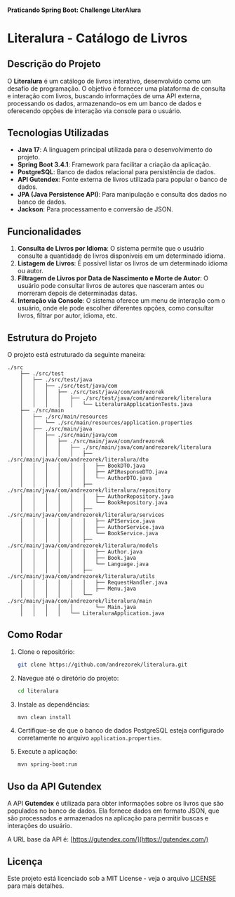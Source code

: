 #### Praticando Spring Boot: Challenge LiterAlura
# Literalura - Catálogo de Livros

## Descrição do Projeto

O **Literalura** é um catálogo de livros interativo, desenvolvido como um desafio de programação. O objetivo é fornecer uma plataforma de consulta e interação com livros, buscando informações de uma API externa, processando os dados, armazenando-os em um banco de dados e oferecendo opções de interação via console para o usuário.

## Tecnologias Utilizadas

- **Java 17**: A linguagem principal utilizada para o desenvolvimento do projeto.
- **Spring Boot 3.4.1**: Framework para facilitar a criação da aplicação.
- **PostgreSQL**: Banco de dados relacional para persistência de dados.
- **API Gutendex**: Fonte externa de livros utilizada para popular o banco de dados.
- **JPA (Java Persistence API)**: Para manipulação e consulta dos dados no banco de dados.
- **Jackson**: Para processamento e conversão de JSON.

## Funcionalidades

1. **Consulta de Livros por Idioma**: O sistema permite que o usuário consulte a quantidade de livros disponíveis em um determinado idioma.
2. **Listagem de Livros**: É possível listar os livros de um determinado idioma ou autor.
3. **Filtragem de Livros por Data de Nascimento e Morte de Autor**: O usuário pode consultar livros de autores que nasceram antes ou morreram depois de determinadas datas.
4. **Interação via Console**: O sistema oferece um menu de interação com o usuário, onde ele pode escolher diferentes opções, como consultar livros, filtrar por autor, idioma, etc.

## Estrutura do Projeto

O projeto está estruturado da seguinte maneira:

```plaintext 
./src
    ├── ./src/test
    │   ├── ./src/test/java
    │   │   ├── ./src/test/java/com
    │   │   │   ├── ./src/test/java/com/andrezorek
    │   │   │   │   ├── ./src/test/java/com/andrezorek/literalura
    │   │   │   │   │   └── LiteraluraApplicationTests.java
    ├── ./src/main
    │   ├── ./src/main/resources
    │   │   └── ./src/main/resources/application.properties
    │   ├── ./src/main/java
    │   │   ├── ./src/main/java/com
    │   │   │   ├── ./src/main/java/com/andrezorek
    │   │   │   │   ├── ./src/main/java/com/andrezorek/literalura
    │   │   │   │   │   ├── ./src/main/java/com/andrezorek/literalura/dto
    │   │   │   │   │   │   ├── BookDTO.java
    │   │   │   │   │   │   ├── APIResponseDTO.java
    │   │   │   │   │   │   └── AuthorDTO.java
    │   │   │   │   │   ├── ./src/main/java/com/andrezorek/literalura/repository
    │   │   │   │   │   │   ├── AuthorRepository.java
    │   │   │   │   │   │   └── BookRepository.java
    │   │   │   │   │   ├── ./src/main/java/com/andrezorek/literalura/services
    │   │   │   │   │   │   ├── APIService.java
    │   │   │   │   │   │   ├── AuthorService.java
    │   │   │   │   │   │   └── BookService.java
    │   │   │   │   │   ├── ./src/main/java/com/andrezorek/literalura/models
    │   │   │   │   │   │   ├── Author.java
    │   │   │   │   │   │   ├── Book.java
    │   │   │   │   │   │   └── Language.java
    │   │   │   │   │   ├── ./src/main/java/com/andrezorek/literalura/utils
    │   │   │   │   │   │   ├── RequestHandler.java
    │   │   │   │   │   │   ├── Menu.java
    │   │   │   │   │   └── ./src/main/java/com/andrezorek/literalura/main
    │   │   │   │   │       └── Main.java
    │   │   │   │   └── LiteraluraApplication.java

```


## Como Rodar

1. Clone o repositório:
    ```bash
    git clone https://github.com/andrezorek/literalura.git
    ```

2. Navegue até o diretório do projeto:
    ```bash
    cd literalura
    ```

3. Instale as dependências:
    ```bash
    mvn clean install
    ```

4. Certifique-se de que o banco de dados PostgreSQL esteja configurado corretamente no arquivo `application.properties`.

5. Execute a aplicação:
    ```bash
    mvn spring-boot:run
    ```

## Uso da API Gutendex

A API **Gutendex** é utilizada para obter informações sobre os livros que são populados no banco de dados. Ela fornece dados em formato JSON, que são processados e armazenados na aplicação para permitir buscas e interações do usuário.

A URL base da API é: [https://gutendex.com/](https://gutendex.com/)

## Licença

Este projeto está licenciado sob a MIT License - veja o arquivo [LICENSE](LICENSE) para mais detalhes.

